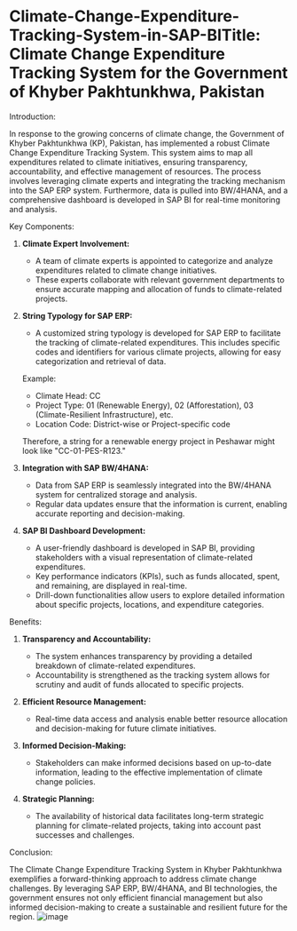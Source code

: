 # Climate-Change-Expenditure-Tracking-System-in-SAP-BITitle: Climate Change Expenditure Tracking System for the Government of Khyber Pakhtunkhwa, Pakistan

Introduction:

In response to the growing concerns of climate change, the Government of Khyber Pakhtunkhwa (KP), Pakistan, has implemented a robust Climate Change Expenditure Tracking System. This system aims to map all expenditures related to climate initiatives, ensuring transparency, accountability, and effective management of resources. The process involves leveraging climate experts and integrating the tracking mechanism into the SAP ERP system. Furthermore, data is pulled into BW/4HANA, and a comprehensive dashboard is developed in SAP BI for real-time monitoring and analysis.

Key Components:

1. **Climate Expert Involvement:**
   - A team of climate experts is appointed to categorize and analyze expenditures related to climate change initiatives.
   - These experts collaborate with relevant government departments to ensure accurate mapping and allocation of funds to climate-related projects.

2. **String Typology for SAP ERP:**
   - A customized string typology is developed for SAP ERP to facilitate the tracking of climate-related expenditures. This includes specific codes and identifiers for various climate projects, allowing for easy categorization and retrieval of data.

   Example:
   - Climate Head: CC
   - Project Type: 01 (Renewable Energy), 02 (Afforestation), 03 (Climate-Resilient Infrastructure), etc.
   - Location Code: District-wise or Project-specific code

   Therefore, a string for a renewable energy project in Peshawar might look like "CC-01-PES-R123."

3. **Integration with SAP BW/4HANA:**
   - Data from SAP ERP is seamlessly integrated into the BW/4HANA system for centralized storage and analysis.
   - Regular data updates ensure that the information is current, enabling accurate reporting and decision-making.

4. **SAP BI Dashboard Development:**
   - A user-friendly dashboard is developed in SAP BI, providing stakeholders with a visual representation of climate-related expenditures.
   - Key performance indicators (KPIs), such as funds allocated, spent, and remaining, are displayed in real-time.
   - Drill-down functionalities allow users to explore detailed information about specific projects, locations, and expenditure categories.

Benefits:

1. **Transparency and Accountability:**
   - The system enhances transparency by providing a detailed breakdown of climate-related expenditures.
   - Accountability is strengthened as the tracking system allows for scrutiny and audit of funds allocated to specific projects.

2. **Efficient Resource Management:**
   - Real-time data access and analysis enable better resource allocation and decision-making for future climate initiatives.

3. **Informed Decision-Making:**
   - Stakeholders can make informed decisions based on up-to-date information, leading to the effective implementation of climate change policies.

4. **Strategic Planning:**
   - The availability of historical data facilitates long-term strategic planning for climate-related projects, taking into account past successes and challenges.

Conclusion:

The Climate Change Expenditure Tracking System in Khyber Pakhtunkhwa exemplifies a forward-thinking approach to address climate change challenges. By leveraging SAP ERP, BW/4HANA, and BI technologies, the government ensures not only efficient financial management but also informed decision-making to create a sustainable and resilient future for the region.
![image](https://github.com/arshadpanni1970/Climate-Change-Expenditure-Tracking-System-in-SAP-BI/assets/157010630/0e704489-dbaf-4864-b5af-5da0d2fb1629)

